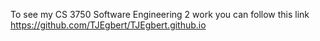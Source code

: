 To see my CS 3750 Software Engineering 2 work you can follow this link https://github.com/TJEgbert/TJEgbert.github.io
